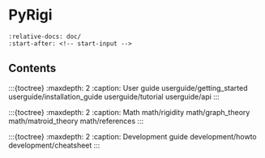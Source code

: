 # PyRigi

```{include} ../README.md
:relative-docs: doc/
:start-after: <!-- start-input -->
```

## Contents


:::{toctree}
:maxdepth: 2
:caption: User guide
userguide/getting_started
userguide/installation_guide
userguide/tutorial
userguide/api
:::

:::{toctree}
:maxdepth: 2
:caption: Math
math/rigidity
math/graph_theory
math/matroid_theory
math/references
:::

:::{toctree}
:maxdepth: 2
:caption: Development guide
development/howto
development/cheatsheet
:::


